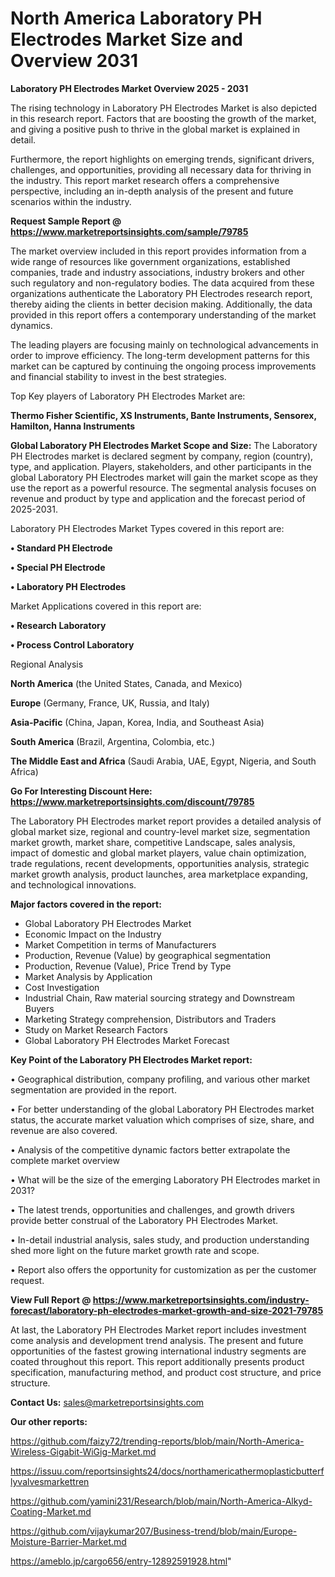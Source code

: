 # North America Laboratory PH Electrodes Market Size and Overview 2031

<Strong> Laboratory PH Electrodes Market Overview 2025 - 2031</strong>

The rising technology in Laboratory PH Electrodes Market is also depicted in this research report. Factors that are boosting the growth of the market, and giving a positive push to thrive in the global market is explained in detail.

Furthermore, the report highlights on emerging trends, significant drivers, challenges, and opportunities, providing all necessary data for thriving in the industry. This report market research offers a comprehensive perspective, including an in-depth analysis of the present and future scenarios within the industry.

<strong>Request Sample Report @ <a href=https://www.marketreportsinsights.com/sample/79785>https://www.marketreportsinsights.com/sample/79785</a></strong>

The market overview included in this report provides information from a wide range of resources like government organizations, established companies, trade and industry associations, industry brokers and other such regulatory and non-regulatory bodies. The data acquired from these organizations authenticate the Laboratory PH Electrodes research report, thereby aiding the clients in better decision making. Additionally, the data provided in this report offers a contemporary understanding of the market dynamics.

The leading players are focusing mainly on technological advancements in order to improve efficiency. The long-term development patterns for this market can be captured by continuing the ongoing process improvements and financial stability to invest in the best strategies.

Top Key players of Laboratory PH Electrodes Market are:

<strong>Thermo Fisher Scientific, XS Instruments, Bante Instruments, Sensorex, Hamilton, Hanna Instruments</strong>

<strong><b>Global Laboratory PH Electrodes Market Scope and Size:</b></strong>
The Laboratory PH Electrodes market is declared segment by company, region (country), type, and application. Players, stakeholders, and other participants in the global Laboratory PH Electrodes market will gain the market scope as they use the report as a powerful resource. The segmental analysis focuses on revenue and product by type and application and the forecast period of 2025-2031.

Laboratory PH Electrodes Market Types covered in this report are:

<strong>• Standard PH Electrode

• Special PH Electrode

• Laboratory PH Electrodes</strong>

Market Applications covered in this report are:

<strong>• Research Laboratory

• Process Control Laboratory</strong> 

Regional Analysis

<strong>North America</strong> (the United States, Canada, and Mexico)

<strong>Europe</strong> (Germany, France, UK, Russia, and Italy)

<strong>Asia-Pacific</strong> (China, Japan, Korea, India, and Southeast Asia)

<strong>South America</strong> (Brazil, Argentina, Colombia, etc.)

<strong>The Middle East and Africa</strong> (Saudi Arabia, UAE, Egypt, Nigeria, and South Africa)

<strong>Go For Interesting Discount Here: <a href=https://www.marketreportsinsights.com/discount/79785>https://www.marketreportsinsights.com/discount/79785</a></strong>

The Laboratory PH Electrodes market report provides a detailed analysis of global market size, regional and country-level market size, segmentation market growth, market share, competitive Landscape, sales analysis, impact of domestic and global market players, value chain optimization, trade regulations, recent developments, opportunities analysis, strategic market growth analysis, product launches, area marketplace expanding, and technological innovations.

<strong><b>Major factors covered in the report:</b></strong>
<ul>
  <li>Global Laboratory PH Electrodes Market </li>
  <li>Economic Impact on the Industry</li>
  <li>Market Competition in terms of Manufacturers</li>
  <li>Production, Revenue (Value) by geographical segmentation</li>
  <li>Production, Revenue (Value), Price Trend by Type</li>
  <li>Market Analysis by Application</li>
  <li>Cost Investigation</li>
  <li>Industrial Chain, Raw material sourcing strategy and Downstream Buyers</li>
  <li>Marketing Strategy comprehension, Distributors and Traders</li>
  <li>Study on Market Research Factors</li>
  <li>Global Laboratory PH Electrodes Market Forecast</li>
</ul>

<strong><b>Key Point of the Laboratory PH Electrodes Market report:</b></strong>

• Geographical distribution, company profiling, and various other market segmentation are provided in the report.

• For better understanding of the global Laboratory PH Electrodes market status, the accurate market valuation which comprises of size, share, and revenue are also covered.

• Analysis of the competitive dynamic factors better extrapolate the complete market overview

• What will be the size of the emerging Laboratory PH Electrodes market in 2031?

• The latest trends, opportunities and challenges, and growth drivers provide better construal of the Laboratory PH Electrodes Market.

• In-detail industrial analysis, sales study, and production understanding shed more light on the future market growth rate and scope.

• Report also offers the opportunity for customization as per the customer request.

<strong><b>View Full Report @ <a href=https://www.marketreportsinsights.com/industry-forecast/laboratory-ph-electrodes-market-growth-and-size-2021-79785>https://www.marketreportsinsights.com/industry-forecast/laboratory-ph-electrodes-market-growth-and-size-2021-79785</a></b></strong>


At last, the Laboratory PH Electrodes Market report includes investment come analysis and development trend analysis. The present and future opportunities of the fastest growing international industry segments are coated throughout this report. This report additionally presents product specification, manufacturing method, and product cost structure, and price structure.

<strong>Contact Us:</strong>
sales@marketreportsinsights.com

<strong>Our other reports:</strong>

<a href=https://github.com/faizy72/trending-reports/blob/main/North-America-Wireless-Gigabit-WiGig-Market.md>https://github.com/faizy72/trending-reports/blob/main/North-America-Wireless-Gigabit-WiGig-Market.md</a>

<a href=https://issuu.com/reportsinsights24/docs/northamericathermoplasticbutterflyvalvesmarkettren>https://issuu.com/reportsinsights24/docs/northamericathermoplasticbutterflyvalvesmarkettren</a>

<a href=https://github.com/yamini231/Research/blob/main/North-America-Alkyd-Coating-Market.md>https://github.com/yamini231/Research/blob/main/North-America-Alkyd-Coating-Market.md</a>

<a href=https://github.com/vijaykumar207/Business-trend/blob/main/Europe-Moisture-Barrier-Market.md>https://github.com/vijaykumar207/Business-trend/blob/main/Europe-Moisture-Barrier-Market.md</a>

<a href=https://ameblo.jp/cargo656/entry-12892591928.html>https://ameblo.jp/cargo656/entry-12892591928.html</a>"
